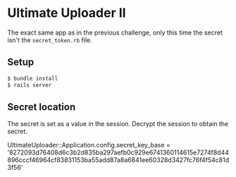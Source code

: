# Ultimate Uploader II

The exact same app as in the previous challenge, only this time the secret
isn't the `secret_token.rb` file.

## Setup

~~~bash
$ bundle install
$ rails server
~~~

## Secret location

The secret is set as a value in the session. Decrypt the session to obtain the
secret.


UltimateUploader::Application.config.secret_key_base = '8272093d76408d6c3b2d835ba297aefb0c929e6741360114615e7274f8d44896cccf46964cf83831153ba55add87a8a6841ee60328d3427fc76f4f54c81d3f56'